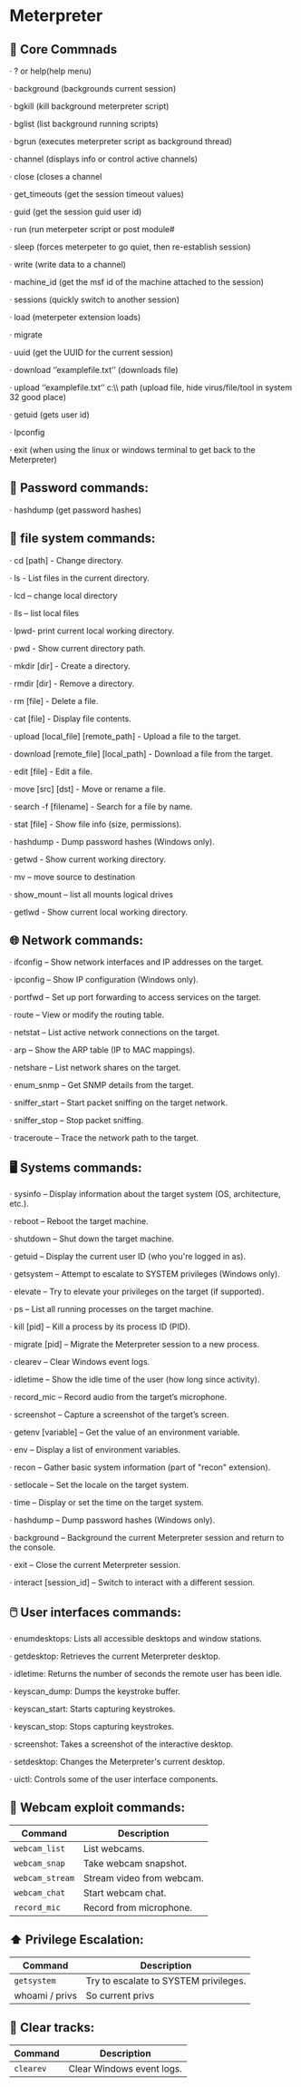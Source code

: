 # Meterpreter

## 🔧 Core Commnads

·         ? or help(help menu)

·         background (backgrounds current session)

·         bgkill (kill background meterpreter script)

·         bglist (list background running scripts)

·         bgrun (executes meterpreter script as background thread)

·         channel (displays info or control active channels)

·         close (closes a channel

·         get\_timeouts (get the session timeout values)

·         guid (get the session guid user id)

·         run (run meterpeter script or post module#

·         sleep (forces meterpeter to go quiet, then re-establish session)

·         write (write data to a channel)

·         machine\_id (get the msf id of the machine attached to the session)

·         sessions (quickly switch to another session)

·         load (meterpeter extension loads)

·         migrate

·         uuid (get the UUID for the current session)

·         download ‘’examplefile.txt’’ (downloads file)

·         upload ‘’examplefile.txt’’ c:\\\ path (upload file, hide virus/file/tool in system 32 good place)

·         getuid (gets user id)

·         Ipconfig

·         exit (when using the linux or windows terminal to get back to the Meterpreter)

## 🔐 Password commands:

·         hashdump (get password hashes)

## 📁 file system commands:

·         cd \[path] - Change directory.

·         ls - List files in the current directory.

·         lcd – change local directory

·         lls – list local files

·         lpwd- print current local working directory.

·         pwd - Show current directory path.

·         mkdir \[dir] - Create a directory.

·         rmdir \[dir] - Remove a directory.

·         rm \[file] - Delete a file.

·         cat \[file] - Display file contents.

·         upload \[local\_file] \[remote\_path] - Upload a file to the target.

·         download \[remote\_file] \[local\_path] - Download a file from the target.

·         edit \[file] - Edit a file.

·         move \[src] \[dst] - Move or rename a file.

·         search -f \[filename] - Search for a file by name.

·         stat \[file] - Show file info (size, permissions).

·         hashdump - Dump password hashes (Windows only).

·         getwd - Show current working directory.

·         mv – move source to destination

·         show\_mount – list all mounts logical drives

·         getlwd - Show current local working directory.

## 🌐 Network commands:

·         ifconfig – Show network interfaces and IP addresses on the target.

·         ipconfig – Show IP configuration (Windows only).

·         portfwd – Set up port forwarding to access services on the target.

·         route – View or modify the routing table.

·         netstat – List active network connections on the target.

·         arp – Show the ARP table (IP to MAC mappings).

·         netshare – List network shares on the target.

·         enum\_snmp – Get SNMP details from the target.

·         sniffer\_start – Start packet sniffing on the target network.

·         sniffer\_stop – Stop packet sniffing.

·         traceroute – Trace the network path to the target.

## 🖥️ Systems commands:

·         sysinfo – Display information about the target system (OS, architecture, etc.).

·         reboot – Reboot the target machine.

·         shutdown – Shut down the target machine.

·         getuid – Display the current user ID (who you're logged in as).

·         getsystem – Attempt to escalate to SYSTEM privileges (Windows only).

·         elevate – Try to elevate your privileges on the target (if supported).

·         ps – List all running processes on the target machine.

·         kill \[pid] – Kill a process by its process ID (PID).

·         migrate \[pid] – Migrate the Meterpreter session to a new process.

·         clearev – Clear Windows event logs.

·         idletime – Show the idle time of the user (how long since activity).

·         record\_mic – Record audio from the target’s microphone.

·         screenshot – Capture a screenshot of the target’s screen.

·         getenv \[variable] – Get the value of an environment variable.

·         env – Display a list of environment variables.

·         recon – Gather basic system information (part of "recon" extension).

·         setlocale – Set the locale on the target system.

·         time – Display or set the time on the target system.

·         hashdump – Dump password hashes (Windows only).

·         background – Background the current Meterpreter session and return to the console.

·         exit – Close the current Meterpreter session.

·         interact \[session\_id] – Switch to interact with a different session.

## 🖱️ User interfaces commands:

·         enumdesktops: Lists all accessible desktops and window stations.

·         getdesktop: Retrieves the current Meterpreter desktop.

·         idletime: Returns the number of seconds the remote user has been idle.

·         keyscan\_dump: Dumps the keystroke buffer.

·         keyscan\_start: Starts capturing keystrokes.

·         keyscan\_stop: Stops capturing keystrokes.

·         screenshot: Takes a screenshot of the interactive desktop.

·         setdesktop: Changes the Meterpreter's current desktop.

·         uictl: Controls some of the user interface components.

&#x20;

## 📸 Webcam exploit commands:

| Command         | Description               |
| --------------- | ------------------------- |
| `webcam_list`   | List webcams.             |
| `webcam_snap`   | Take webcam snapshot.     |
| `webcam_stream` | Stream video from webcam. |
| `webcam_chat`   | Start webcam chat.        |
| `record_mic`    | Record from microphone.   |

## ⬆️ Privilege Escalation:

| Command        | Description                           |
| -------------- | ------------------------------------- |
| `getsystem`    | Try to escalate to SYSTEM privileges. |
| whoami / privs | So current privs                      |

## &#x20;🧹 Clear tracks:

| Command   | Description               |
| --------- | ------------------------- |
| `clearev` | Clear Windows event logs. |
